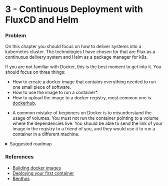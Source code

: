 # 3 - Continuous Deployment with FluxCD and Helm
### Problem

On this chapter you should focus on how to deliver systems into a kubernetes cluster. The technologies I have chosen for that are Flux as a continuous delivery system and Helm as a package manager for k8s. 

If you are not familiar with Docker, this is the best moment to get into it. You should focus on three things: 
- How to create a docker image that contains everything needed to run one small piece of software.
- How to use the image to run a container*. 
- How to upload the image to a docker registry, most common one is [dockerhub](https://hub.docker.com/).


* A common mistake of beginners on Docker is to misunderstand the usage of volumes. You must not run the container pointing to a volume where the dependencies live. You should be able to send the link of your image in the registry to a friend of you, and they would use it to run a container in a different machine. 

<details>
  <summary>Suggested roadmap</summary>

  - [ ] Create a namespace where you will deploy all the pods. 
  - [ ] Deploy a [nats](https://nats.io/) pod in your namespace using the [helm chart](https://github.com/nats-io/k8s/tree/main/helm/charts/nats). 
  - [ ] Use the [nats controller](https://github.com/nats-io/k8s/tree/main/helm/charts/nack) to create a Stream that listens to the subjects `payment.*`
  - [ ] Create a producer service that continuously publishes messages to nats (for example, it publishes a different message every 3 seconds). Publishes to the subjcect/queue `payment.orders`.
  - [ ] Create a docker image for the producer service. 
  - [ ] Publish a image tag to a docker registry.
  - [ ] Create a local helm chart for the producer service and use a helm release to deploy it into the k8s cluster.
  - [ ] Use [Benthos](https://www.benthos.dev/docs/components/inputs/nats_jetstream) to create a service that consumes from the `payment.orders` queue/subject.
</details>
 

### References

* [Building docker images](https://www.katacoda.com/courses/docker/2)
* [Deploying your first container](https://www.katacoda.com/courses/docker/deploying-first-container)
* [Benthos](https://www.benthos.dev/docs/components/inputs/nats_jetstream)